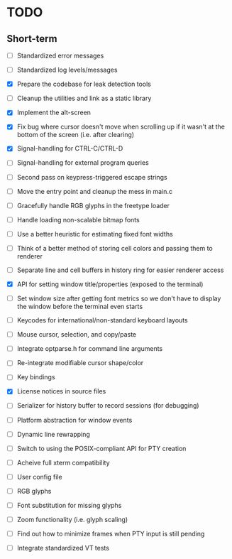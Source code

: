# TODO

## Short-term

- [ ] Standardized error messages
- [ ] Standardized log levels/messages
- [x] Prepare the codebase for leak detection tools
- [ ] Cleanup the utilities and link as a static library
- [x] Implement the alt-screen
- [x] Fix bug where cursor doesn't move when scrolling up if it wasn't at the bottom of the screen (i.e. after clearing)
- [x] Signal-handling for CTRL-C/CTRL-D
- [ ] Signal-handling for external program queries
- [ ] Second pass on keypress-triggered escape strings
- [ ] Move the entry point and cleanup the mess in main.c
- [ ] Gracefully handle RGB glyphs in the freetype loader
- [ ] Handle loading non-scalable bitmap fonts
- [ ] Use a better heuristic for estimating fixed font widths
- [ ] Think of a better method of storing cell colors and passing them to renderer
- [ ] Separate line and cell buffers in history ring for easier renderer access
- [x] API for setting window title/properties (exposed to the terminal)
- [ ] Set window size after getting font metrics so we don't have to display the window before the terminal even starts
- [ ] Keycodes for international/non-standard keyboard layouts
- [ ] Mouse cursor, selection, and copy/paste
- [ ] Integrate optparse.h for command line arguments
- [ ] Re-integrate modifiable cursor shape/color
- [ ] Key bindings
- [x] License notices in source files
- [ ] Serializer for history buffer to record sessions (for debugging)
- [ ] Platform abstraction for window events
- [ ] Dynamic line rewrapping
- [ ] Switch to using the POSIX-compliant API for PTY creation
- [ ] Acheive full xterm compatibility
- [ ] User config file
- [ ] RGB glyphs
- [ ] Font substitution for missing glyphs
- [ ] Zoom functionality (i.e. glyph scaling)
- [ ] Find out how to minimize frames when PTY input is still pending
- [ ] Integrate standardized VT tests

